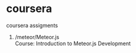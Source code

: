 # coursera
coursera assigments

 1. /meteor/Meteor.js   
Course: Introduction to Meteor.js Development
